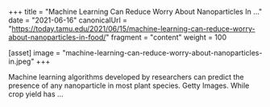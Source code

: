 +++
title = "Machine Learning Can Reduce Worry About Nanoparticles In ..."
date = "2021-06-16"
canonicalUrl = "https://today.tamu.edu/2021/06/15/machine-learning-can-reduce-worry-about-nanoparticles-in-food/"
fragment = "content"
weight = 100

[asset]
    image = "machine-learning-can-reduce-worry-about-nanoparticles-in.jpeg"
+++

Machine learning algorithms developed by researchers can predict the 
presence of any nanoparticle in most plant species. Getty Images. While 
crop yield has ...
